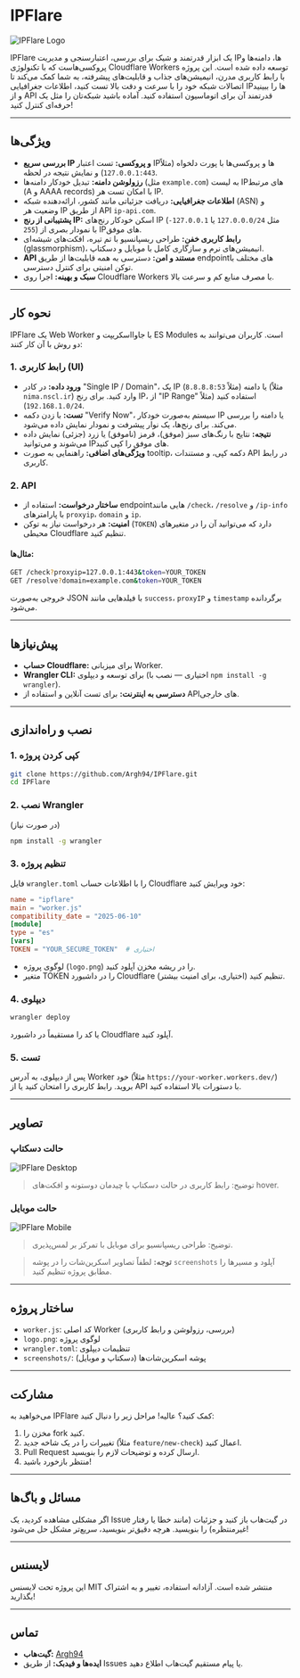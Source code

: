 # IPFlare

![IPFlare Logo](https://github.com/Argh94/IPFlare/blob/main/img/logo.png)

IPFlare یک ابزار قدرتمند و شیک برای بررسی، اعتبارسنجی و مدیریت IPها، دامنه‌ها و پروکسی‌هاست که با تکنولوژی Cloudflare Workers توسعه داده شده است. این پروژه با رابط کاربری مدرن، انیمیشن‌های جذاب و قابلیت‌های پیشرفته، به شما کمک می‌کند تا اتصالات شبکه خود را با سرعت و دقت بالا تست کنید، اطلاعات جغرافیایی IPها را ببینید و از API قدرتمند آن برای اتوماسیون استفاده کنید. آماده باشید شبکه‌تان را مثل یک حرفه‌ای کنترل کنید! 

---

## ویژگی‌ها

- **بررسی سریع IP و پروکسی:** تست اعتبار IPها و پروکسی‌ها با پورت دلخواه (مثلاً `127.0.0.1:443`) و نمایش نتیجه در لحظه.
- **رزولوشن دامنه:** تبدیل خودکار دامنه‌ها (مثل `example.com`) به لیست IPهای مرتبط (A و AAAA records) با امکان تست هر IP.
- **اطلاعات جغرافیایی:** دریافت جزئیاتی مانند کشور، ارائه‌دهنده شبکه (ASN) و وضعیت هر IP از طریق API `ip-api.com`.
- **پشتیبانی از رنج IP:** اسکن خودکار رنج‌های IP (مثل `127.0.0.0/24` یا `127.0.0.1-255`) با نمودار بصری از IPهای موفق.
- **رابط کاربری خفن:** طراحی ریسپانسیو با تم تیره، افکت‌های شیشه‌ای (glassmorphism)، انیمیشن‌های نرم و سازگاری کامل با موبایل و دسکتاپ.
- **API مستند و امن:** دسترسی به همه قابلیت‌ها از طریق endpointهای مختلف با توکن امنیتی برای کنترل دسترسی.
- **سبک و بهینه:** اجرا روی Cloudflare Workers با مصرف منابع کم و سرعت بالا.

---

## نحوه کار

IPFlare یک Web Worker با جاوااسکریپت و ES Modules است. کاربران می‌توانند به دو روش با آن کار کنند:

### 1. رابط کاربری (UI)

- **ورود داده:** در کادر "Single IP / Domain"، یک IP (مثلاً `8.8.8.8:53`) یا دامنه (مثلاً `nima.nscl.ir`) وارد کنید. برای رنج IP، از "IP Range" استفاده کنید (مثلاً `192.168.1.0/24`).
- **تست:** با زدن دکمه "Verify Now"، سیستم به‌صورت خودکار IP یا دامنه را بررسی می‌کند. برای رنج‌ها، یک نوار پیشرفت و نمودار نمایش داده می‌شود.
- **نتیجه:** نتایج با رنگ‌های سبز (موفق)، قرمز (ناموفق) یا زرد (جزئی) نمایش داده می‌شوند و می‌توانید IPهای موفق را کپی کنید.
- **ویژگی‌های اضافی:** راهنمایی به صورت tooltip، دکمه کپی، و مستندات API در رابط کاربری.

### 2. API

- **ساختار درخواست:** استفاده از endpointهایی مانند `/check`، `/resolve` و `/ip-info` با پارامترهای `proxyip`، `domain` و `ip`.
- **امنیت:** هر درخواست نیاز به توکن (`TOKEN`) دارد که می‌توانید آن را در متغیرهای محیطی Cloudflare تنظیم کنید.

#### مثال‌ها:

```bash
GET /check?proxyip=127.0.0.1:443&token=YOUR_TOKEN
GET /resolve?domain=example.com&token=YOUR_TOKEN
```

خروجی به‌صورت JSON با فیلدهایی مانند `success`، `proxyIP` و `timestamp` برگردانده می‌شود.

---

## پیش‌نیازها

- **حساب Cloudflare:** برای میزبانی Worker.
- **Wrangler CLI:** برای توسعه و دیپلوی (اختیاری — نصب با `npm install -g wrangler`).
- **دسترسی به اینترنت:** برای تست آنلاین و استفاده از APIهای خارجی.

---

## نصب و راه‌اندازی

### 1. کپی کردن پروژه

```bash
git clone https://github.com/Argh94/IPFlare.git
cd IPFlare
```

### 2. نصب Wrangler

(در صورت نیاز)

```bash
npm install -g wrangler
```

### 3. تنظیم پروژه

فایل `wrangler.toml` را با اطلاعات حساب Cloudflare خود ویرایش کنید:

```toml
name = "ipflare"
main = "worker.js"
compatibility_date = "2025-06-10"
[module]
type = "es"
[vars]
TOKEN = "YOUR_SECURE_TOKEN"  # اختیاری
```

- لوگوی پروژه (`logo.png`) را در ریشه مخزن آپلود کنید.
- متغیر TOKEN را در داشبورد Cloudflare تنظیم کنید (اختیاری، برای امنیت بیشتر).

### 4. دیپلوی

```bash
wrangler deploy
```
یا کد را مستقیماً در داشبورد Cloudflare آپلود کنید.

### 5. تست

پس از دیپلوی، به آدرس Worker خود (مثلاً `https://your-worker.workers.dev/`) بروید. رابط کاربری را امتحان کنید یا از API با دستورات بالا استفاده کنید.

---

## تصاویر

### حالت دسکتاپ

![IPFlare Desktop](https://github.com/Argh94/IPFlare/blob/main/img/desktop.png)

> توضیح: رابط کاربری در حالت دسکتاپ با چیدمان دوستونه و افکت‌های hover.

### حالت موبایل

![IPFlare Mobile](https://github.com/Argh94/IPFlare/blob/main/img/mobile.png)

> توضیح: طراحی ریسپانسیو برای موبایل با تمرکز بر لمس‌پذیری.

> **توجه:** لطفاً تصاویر اسکرین‌شات را در پوشه `screenshots` آپلود و مسیرها را مطابق پروژه تنظیم کنید.

---

## ساختار پروژه

- `worker.js`: کد اصلی Worker (بررسی، رزولوشن و رابط کاربری)
- `logo.png`: لوگوی پروژه
- `wrangler.toml`: تنظیمات دیپلوی
- `screenshots/`: پوشه اسکرین‌شات‌ها (دسکتاپ و موبایل)

---

## مشارکت

می‌خواهید به IPFlare کمک کنید؟ عالیه! مراحل زیر را دنبال کنید:

1. مخزن را fork کنید.
2. تغییرات را در یک شاخه جدید (مثلاً `feature/new-check`) اعمال کنید.
3. Pull Request ارسال کرده و توضیحات لازم را بنویسید.
4. منتظر بازخورد باشید!

---

## مسائل و باگ‌ها

اگر مشکلی مشاهده کردید، یک Issue در گیت‌هاب باز کنید و جزئیات (مانند خطا یا رفتار غیرمنتظره) را بنویسید. هرچه دقیق‌تر بنویسید، سریع‌تر مشکل حل می‌شود!

---

## لایسنس

این پروژه تحت لایسنس MIT منتشر شده است. آزادانه استفاده، تغییر و به اشتراک بگذارید!

---

## تماس

- **گیت‌هاب:** [Argh94](https://github.com/Argh94)
- **ایده‌ها و فیدبک:** از طریق Issues یا پیام مستقیم گیت‌هاب اطلاع دهید.
